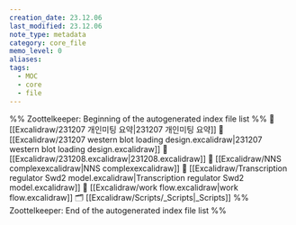 ```yaml
---
creation_date: 23.12.06
last_modified: 23.12.06
note_type: metadata
category: core_file
memo_level: 0
aliases: 
tags:
  - MOC
  - core
  - file
---
```

%% Zoottelkeeper: Beginning of the autogenerated index file list  %%
📄 [[Excalidraw/231207 개인미팅 요약|231207 개인미팅 요약]]
📄 [[Excalidraw/231207 western blot loading design.excalidraw|231207 western blot loading design.excalidraw]]
📄 [[Excalidraw/231208.excalidraw|231208.excalidraw]]
📄 [[Excalidraw/NNS complexexcalidraw|NNS complexexcalidraw]]
📄 [[Excalidraw/Transcription regulator Swd2 model.excalidraw|Transcription regulator Swd2 model.excalidraw]]
📄 [[Excalidraw/work flow.excalidraw|work flow.excalidraw]]
🗂️ [[Excalidraw/Scripts/_Scripts|_Scripts]]
%% Zoottelkeeper: End of the autogenerated index file list  %%
